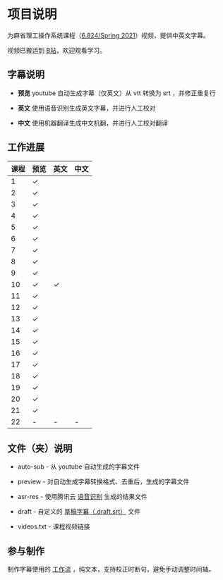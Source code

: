 # 项目说明

为麻省理工操作系统课程（[6.824/Spring 2021](https://pdos.csail.mit.edu/6.824/schedule.html)）视频，提供中英文字幕。

视频已搬运到 [B站](https://www.bilibili.com/video/BV16f4y1z7kn/)，欢迎观看学习。

## 字幕说明

- **预览** youtube 自动生成字幕（仅英文）从 vtt 转换为 srt ，并修正重复行

- **英文** 使用语音识别生成英文字幕，并进行人工校对

- **中文** 使用机器翻译生成中文机翻，并进行人工校对翻译

## 工作进展

| 课程 | 预览    | 英文    | 中文    |
| ---- | ------- | ------- | ------- |
| 1    | &check; |         |         |
| 2    | &check; |         |         |
| 3    | &check; |         |         |
| 4    | &check; |         |         |
| 5    | &check; |         |         |
| 6    | &check; |         |         |
| 7    | &check; |         |         |
| 8    | &check; |         |         |
| 9    | &check; |         |         |
| 10   | &check; | &check; |         |
| 11   | &check; |         |         |
| 12   | &check; |         |         |
| 13   | &check; |         |         |
| 14   | &check; |         |         |
| 15   | &check; |         |         |
| 16   | &check; |         |         |
| 17   | &check; |         |         |
| 18   | &check; |         |         |
| 19   | &check; |         |         |
| 20   | &check; |         |         |
| 21   | &check; |         |         |
| 22   | -       | -       | -       |

## 文件（夹）说明

- auto-sub - 从 youtube 自动生成的字幕文件

- preview - 对自动生成字幕转换格式、去重后，生成的字幕文件

- asr-res - 使用腾讯云 [语音识别](https://cloud.tencent.com/document/product/1093/37139) 生成的结果文件

- draft - 自定义的 [草稿字幕（.draft.srt）](https://github.com/mayf09/subtitle-tools/blob/develop/draft.srt.md) 文件

- videos.txt - 课程视频链接

## 参与制作

制作字幕使用的 [工作流](https://github.com/mayf09/subtitle-tools/blob/develop/example/README.md) ，纯文本，支持校正时断句，避免手动调整时间轴。
